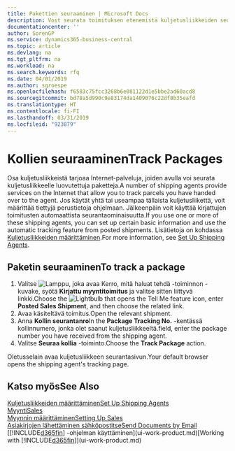 ```yaml
---
title: Pakettien seuraaminen | Microsoft Docs
description: Voit seurata toimituksen etenemistä kuljetusliikkeiden seurantapalvelun avulla.
documentationcenter: ''
author: SorenGP
ms.service: dynamics365-business-central
ms.topic: article
ms.devlang: na
ms.tgt_pltfrm: na
ms.workload: na
ms.search.keywords: rfq
ms.date: 04/01/2019
ms.author: sgroespe
ms.openlocfilehash: f6583c75fcc3268b6e081122d1e5bbe2ad60acd8
ms.sourcegitcommit: bd78a5d990c9e83174da1409076c22df8b35eafd
ms.translationtype: HT
ms.contentlocale: fi-FI
ms.lasthandoff: 03/31/2019
ms.locfileid: "923879"
---
```

# <a name="track-packages"></a><span data-ttu-id="99640-103">Kollien seuraaminen</span><span class="sxs-lookup"><span data-stu-id="99640-103">Track Packages</span></span>
<span data-ttu-id="99640-104">Osa kuljetusliikkeistä tarjoaa Internet-palveluja, joiden avulla voi seurata kuljetusliikkeelle luovutettuja paketteja.</span><span class="sxs-lookup"><span data-stu-id="99640-104">A number of shipping agents provide services on the Internet that allow you to track parcels you have handed over to the agent.</span></span> <span data-ttu-id="99640-105">Jos käytät yhtä tai useampaa tällaista kuljetusliikettä, voit määrittää tiettyjä perustietoja ohjelmaan. Jälkeenpäin voit käyttää kirjattujen toimitusten automaattista seurantaominaisuutta.</span><span class="sxs-lookup"><span data-stu-id="99640-105">If you use one or more of these shipping agents, you can set up certain basic information and use the automatic tracking feature from posted shipments.</span></span> <span data-ttu-id="99640-106">Lisätietoja on kohdassa [Kuljetusliikkeiden määrittäminen](sales-how-to-set-up-shipping-agents.md).</span><span class="sxs-lookup"><span data-stu-id="99640-106">For more information, see [Set Up Shipping Agents](sales-how-to-set-up-shipping-agents.md).</span></span>  

## <a name="to-track-a-package"></a><span data-ttu-id="99640-107">Paketin seuraaminen</span><span class="sxs-lookup"><span data-stu-id="99640-107">To track a package</span></span>
1. <span data-ttu-id="99640-108">Valitse ![Lamppu, joka avaa Kerro, mitä haluat tehdä -toiminnon](media/ui-search/search_small.png "Kerro, mitä haluat tehdä") -kuvake, syötä **Kirjattu myyntitoimitus** ja valitse sitten liittyvä linkki.</span><span class="sxs-lookup"><span data-stu-id="99640-108">Choose the ![Lightbulb that opens the Tell Me feature](media/ui-search/search_small.png "Tell me what you want to do") icon, enter **Posted Sales Shipment**, and then choose the related link.</span></span>
2. <span data-ttu-id="99640-109">Avaa käsiteltävä toimitus.</span><span class="sxs-lookup"><span data-stu-id="99640-109">Open the relevant shipment.</span></span>
3. <span data-ttu-id="99640-110">Anna **Kollin seurantanro**</span><span class="sxs-lookup"><span data-stu-id="99640-110">In the **Package Tracking No.**</span></span> <span data-ttu-id="99640-111">-kentässä kollinnumero, jonka olet saanut kuljetusliikkeeltä.</span><span class="sxs-lookup"><span data-stu-id="99640-111">field, enter the package number you have received from the shipping agent.</span></span>
4. <span data-ttu-id="99640-112">Valitse **Seuraa kollia** -toiminto.</span><span class="sxs-lookup"><span data-stu-id="99640-112">Choose the **Track Package** action.</span></span>

<span data-ttu-id="99640-113">Oletusselain avaa kuljetusliikkeen seurantasivun.</span><span class="sxs-lookup"><span data-stu-id="99640-113">Your default browser opens the shipping agent's tracking page.</span></span>

## <a name="see-also"></a><span data-ttu-id="99640-114">Katso myös</span><span class="sxs-lookup"><span data-stu-id="99640-114">See Also</span></span>
[<span data-ttu-id="99640-115">Kuljetusliikkeiden määrittäminen</span><span class="sxs-lookup"><span data-stu-id="99640-115">Set Up Shipping Agents</span></span>](sales-how-to-set-up-shipping-agents.md)  
[<span data-ttu-id="99640-116">Myynti</span><span class="sxs-lookup"><span data-stu-id="99640-116">Sales</span></span>](sales-manage-sales.md)  
[<span data-ttu-id="99640-117">Myynnin määrittäminen</span><span class="sxs-lookup"><span data-stu-id="99640-117">Setting Up Sales</span></span>](sales-setup-sales.md)  
[<span data-ttu-id="99640-118">Asiakirjojen lähettäminen sähköpostitse</span><span class="sxs-lookup"><span data-stu-id="99640-118">Send Documents by Email</span></span>](ui-how-send-documents-email.md)  
<span data-ttu-id="99640-119">[[!INCLUDE[d365fin](includes/d365fin_md.md)] -ohjelman käyttäminen](ui-work-product.md)</span><span class="sxs-lookup"><span data-stu-id="99640-119">[Working with [!INCLUDE[d365fin](includes/d365fin_md.md)]](ui-work-product.md)</span></span>
